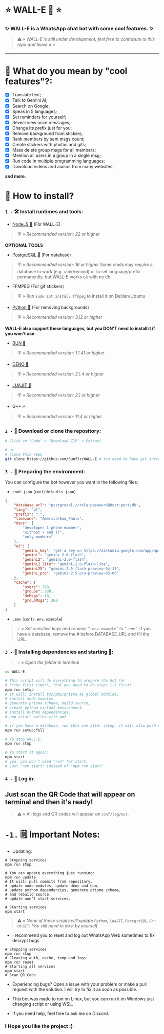 # ⭐ WALL-E 🤖 ⭐

### ✨ WALL-E is a WhatsApp chat bot with some cool features. ✨

> ⚠️ » _WALL-E is still under development, feel free to contribute to this repo and leave a_ ⭐

---

# 🤔 What do you mean by "cool features"?:

- [x] Translate text;
- [x] Talk to Gemini AI;
- [x] Search on Google;
- [x] Speak in 5 languages;
- [x] Set reminders for yourself;
- [x] Reveal view once messages;
- [x] Change its prefix just for you;
- [x] Remove background from stickers;
- [x] Rank members by sent msgs count;
- [x] Create stickers with photos and gifs;
- [x] Mass delete group msgs for all members;
- [x] Mention all users in a group in a single msg;
- [x] Run code in multiple programming languages;
- [x] Download videos and audios from many websites;

**and more.**

# 🤔 How to install?

### `1 -` 🛠️ Install runtimes and tools:

- [NodeJS 💩](https://nodejs.org/pt-br/) (For WALL-E)

> 🪧 » _Recommended version: 22 or higher_

**OPTIONAL TOOLS**

- [PostgreSQL 🐘](https://www.postgresql.org/download/) (For database)

> 🪧 » _Recommended version: 16 or higher_ Some cmds may require a database to work (e.g.
> rank/remind) or to set language/prefix permanently. but WALL-E works ok with no db.

- FFMPEG (For gif stickers)

> 🪧 » Run `sudo apt install ffmpeg` to install it on Debian/Ubuntu

- [Python 🐍](https://www.python.org/) (For removing backgrounds)

> 🪧 » _Recommended version: 3.12 or higher_

**WALL-E also support these languages, but you DON'T need to install it if you won't use:**

- [BUN 🧁](https://bun.sh)

> 🪧 » _Recommended version: 1.1.41 or higher_

- [DENO 🦕](https://deno.com/)

> 🪧 » _Recommended version: 2.1.4 or higher_

- [LUAJIT 🌙](https://luajit.org/)

> 🪧 » _Recommended version: 2.1 or higher_

- G++ 🔥

> 🪧 » _Recommended version: 11.4 or higher_

### `2 -` 📁 Download or clone the repository:

```bash
# Click on "Code" > "Download ZIP" > Extract

# or
# Clone this repo
git clone https://github.com/Sunf3r/WALL-E # You need to have git installed to run this cmd
```

### `3 -` 🌿 Preparing the environment:

You can configure the bot however you want in the following files:

- `conf.json` (`conf/defaults.json`)

```json
{
	"database_url": "postgresql://role:password@host:port/db",
	"lang": "pt",
	"prefix": ".",
	"timezone": "America/Sao_Paulo",
	"devs": [
		"developer 1 phone number",
		"without + and ()",
		"only numbers"
	],
	"ai": {
		"gemini_key": "get a key on https://aistudio.google.com/app/apikey",
		"gemini": "gemini-2.0-flash",
		"gemini2": "gemini-2.0-flash",
		"gemini2_lite": "gemini-2.0-flash-lite",
		"gemini25": "gemini-2.5-flash-preview-04-17",
		"gemini_pro": "gemini-2.5-pro-preview-05-06"
	},
	"cache": {
		"users": 200,
		"groups": 200,
		"dmMsgs": 10,
		"groupMsgs": 200
	}
}
```

- `.env` (`conf/.env.example`)

> 💡 » _Set sensitive keys and rename "`.env.example`" to "`.env`"_. if you have a database, remove
> the # before DATABASE_URL and fill the URL.

### `3 -` 🧰 Installing dependencies and starting 🚀:

> 💡 » _Open the folder in terminal_

```bash
cd WALL-E

# This script will do everything to prepare the bot for
# **the first time**, *but you need to do steps 1~3 first*
npm run setup
# It will: install tsc/pm2/prisma as global modules,
# install node modules,
# generate prisma schema, build source,
# create python virtual environment,
# install python dependencies,
# and >start walle< with pm2

# if you have a database, run this one after setup. it will also push db schema 
npm run setup:full

# To stop WALL-E:
npm run stop

# To start it again:
npm start
# yea, you don't need "run" for start.
# Just "npm start" instead of "npm run start"
```

### `4 -` 🔐 Log in:

## Just scan the QR Code that will appear on terminal and then it's ready!

> ⚠️ » All logs and QR codes will appear on `conf/log/out`.

# `-1.` 🗒️ Important Notes:

- Updating:

```
# Stopping services
npm run stop

# You can update everything just running:
npm run update
# It will: pull commits from repository,
# update node modules, update deno and bun,
# update python dependencies, generate prisma schema,
# and rebuild source.
# update won't start services.

# Starting services
npm start
```

> ⚠️ » _None of these scripts will update `Python`, `LuaJIT`, `PostgreSQL`, `G++` or `GIT`. You
> still need to do it by yourself_

- I recommend you to reset and log out WhatsApp Web sometimes to fix decrypt bugs

```
# Stopping services
npm run stop
# Cleaning auth, cache, temp and logs
npm run reset
# Starting all services
npm start
# Scan QR Code
```

- Experiencing bugs? Open a issue with your problem or make a pull request with the solution. I will
  try to fix it as soon as possible.

- This bot was made to run on Linux, but you can run it on Windows just changing script or using
  WSL.

- If you need help, feel free to ask me on Discord.

### I Hope you like the project :)
